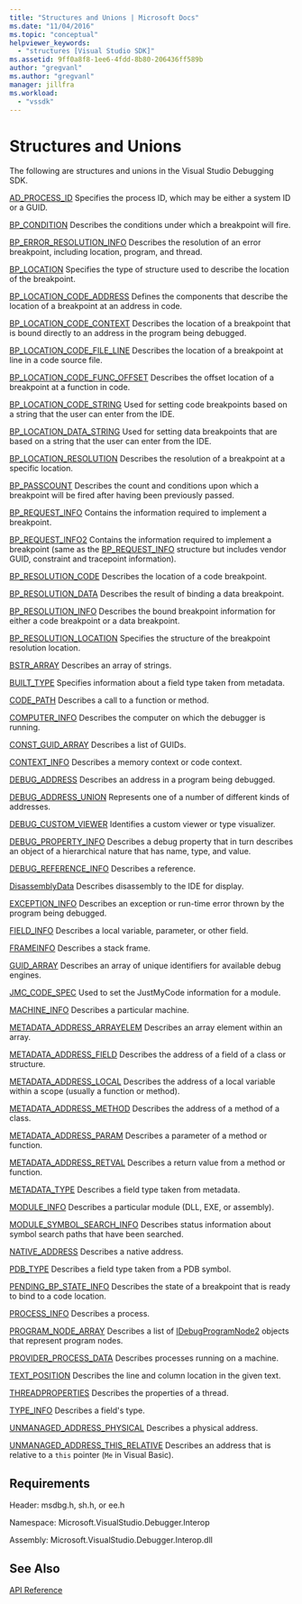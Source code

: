 ```yaml
---
title: "Structures and Unions | Microsoft Docs"
ms.date: "11/04/2016"
ms.topic: "conceptual"
helpviewer_keywords:
  - "structures [Visual Studio SDK]"
ms.assetid: 9ff0a8f8-1ee6-4fdd-8b80-206436ff589b
author: "gregvanl"
ms.author: "gregvanl"
manager: jillfra
ms.workload:
  - "vssdk"
---
```

# Structures and Unions
The following are structures and unions in the Visual Studio Debugging SDK.

 [AD_PROCESS_ID](../../../extensibility/debugger/reference/ad-process-id.md)
 Specifies the process ID, which may be either a system ID or a GUID.

 [BP_CONDITION](../../../extensibility/debugger/reference/bp-condition.md)
 Describes the conditions under which a breakpoint will fire.

 [BP_ERROR_RESOLUTION_INFO](../../../extensibility/debugger/reference/bp-error-resolution-info.md)
 Describes the resolution of an error breakpoint, including location, program, and thread.

 [BP_LOCATION](../../../extensibility/debugger/reference/bp-location.md)
 Specifies the type of structure used to describe the location of the breakpoint.

 [BP_LOCATION_CODE_ADDRESS](../../../extensibility/debugger/reference/bp-location-code-address.md)
 Defines the components that describe the location of a breakpoint at an address in code.

 [BP_LOCATION_CODE_CONTEXT](../../../extensibility/debugger/reference/bp-location-code-context.md)
 Describes the location of a breakpoint that is bound directly to an address in the program being debugged.

 [BP_LOCATION_CODE_FILE_LINE](../../../extensibility/debugger/reference/bp-location-code-file-line.md)
 Describes the location of a breakpoint at line in a code source file.

 [BP_LOCATION_CODE_FUNC_OFFSET](../../../extensibility/debugger/reference/bp-location-code-func-offset.md)
 Describes the offset location of a breakpoint at a function in code.

 [BP_LOCATION_CODE_STRING](../../../extensibility/debugger/reference/bp-location-code-string.md)
 Used for setting code breakpoints based on a string that the user can enter from the IDE.

 [BP_LOCATION_DATA_STRING](../../../extensibility/debugger/reference/bp-location-data-string.md)
 Used for setting data breakpoints that are based on a string that the user can enter from the IDE.

 [BP_LOCATION_RESOLUTION](../../../extensibility/debugger/reference/bp-location-resolution.md)
 Describes the resolution of a breakpoint at a specific location.

 [BP_PASSCOUNT](../../../extensibility/debugger/reference/bp-passcount.md)
 Describes the count and conditions upon which a breakpoint will be fired after having been previously passed.

 [BP_REQUEST_INFO](../../../extensibility/debugger/reference/bp-request-info.md)
 Contains the information required to implement a breakpoint.

 [BP_REQUEST_INFO2](../../../extensibility/debugger/reference/bp-request-info2.md)
 Contains the information required to implement a breakpoint (same as the [BP_REQUEST_INFO](../../../extensibility/debugger/reference/bp-request-info.md) structure but includes vendor GUID, constraint and tracepoint information).

 [BP_RESOLUTION_CODE](../../../extensibility/debugger/reference/bp-resolution-code.md)
 Describes the location of a code breakpoint.

 [BP_RESOLUTION_DATA](../../../extensibility/debugger/reference/bp-resolution-data.md)
 Describes the result of binding a data breakpoint.

 [BP_RESOLUTION_INFO](../../../extensibility/debugger/reference/bp-resolution-info.md)
 Describes the bound breakpoint information for either a code breakpoint or a data breakpoint.

 [BP_RESOLUTION_LOCATION](../../../extensibility/debugger/reference/bp-resolution-location.md)
 Specifies the structure of the breakpoint resolution location.

 [BSTR_ARRAY](../../../extensibility/debugger/reference/bstr-array.md)
 Describes an array of strings.

 [BUILT_TYPE](../../../extensibility/debugger/reference/built-type.md)
 Specifies information about a field type taken from metadata.

 [CODE_PATH](../../../extensibility/debugger/reference/code-path.md)
 Describes a call to a function or method.

 [COMPUTER_INFO](../../../extensibility/debugger/reference/computer-info.md)
 Describes the computer on which the debugger is running.

 [CONST_GUID_ARRAY](../../../extensibility/debugger/reference/const-guid-array.md)
 Describes a list of GUIDs.

 [CONTEXT_INFO](../../../extensibility/debugger/reference/context-info.md)
 Describes a memory context or code context.

 [DEBUG_ADDRESS](../../../extensibility/debugger/reference/debug-address.md)
 Describes an address in a program being debugged.

 [DEBUG_ADDRESS_UNION](../../../extensibility/debugger/reference/debug-address-union.md)
 Represents one of a number of different kinds of addresses.

 [DEBUG_CUSTOM_VIEWER](../../../extensibility/debugger/reference/debug-custom-viewer.md)
 Identifies a custom viewer or type visualizer.

 [DEBUG_PROPERTY_INFO](../../../extensibility/debugger/reference/debug-property-info.md)
 Describes a debug property that in turn describes an object of a hierarchical nature that has name, type, and value.

 [DEBUG_REFERENCE_INFO](../../../extensibility/debugger/reference/debug-reference-info.md)
 Describes a reference.

 [DisassemblyData](../../../extensibility/debugger/reference/disassemblydata.md)
 Describes disassembly to the IDE for display.

 [EXCEPTION_INFO](../../../extensibility/debugger/reference/exception-info.md)
 Describes an exception or run-time error thrown by the program being debugged.

 [FIELD_INFO](../../../extensibility/debugger/reference/field-info.md)
 Describes a local variable, parameter, or other field.

 [FRAMEINFO](../../../extensibility/debugger/reference/frameinfo.md)
 Describes a stack frame.

 [GUID_ARRAY](../../../extensibility/debugger/reference/guid-array.md)
 Describes an array of unique identifiers for available debug engines.

 [JMC_CODE_SPEC](../../../extensibility/debugger/reference/jmc-code-spec.md)
 Used to set the JustMyCode information for a module.

 [MACHINE_INFO](../../../extensibility/debugger/reference/machine-info.md)
 Describes a particular machine.

 [METADATA_ADDRESS_ARRAYELEM](../../../extensibility/debugger/reference/metadata-address-arrayelem.md)
 Describes an array element within an array.

 [METADATA_ADDRESS_FIELD](../../../extensibility/debugger/reference/metadata-address-field.md)
 Describes the address of a field of a class or structure.

 [METADATA_ADDRESS_LOCAL](../../../extensibility/debugger/reference/metadata-address-local.md)
 Describes the address of a local variable within a scope (usually a function or method).

 [METADATA_ADDRESS_METHOD](../../../extensibility/debugger/reference/metadata-address-method.md)
 Describes the address of a method of a class.

 [METADATA_ADDRESS_PARAM](../../../extensibility/debugger/reference/metadata-address-param.md)
 Describes a parameter of a method or function.

 [METADATA_ADDRESS_RETVAL](../../../extensibility/debugger/reference/metadata-address-retval.md)
 Describes a return value from a method or function.

 [METADATA_TYPE](../../../extensibility/debugger/reference/metadata-type.md)
 Describes a field type taken from metadata.

 [MODULE_INFO](../../../extensibility/debugger/reference/module-info.md)
 Describes a particular module (DLL, EXE, or assembly).

 [MODULE_SYMBOL_SEARCH_INFO](../../../extensibility/debugger/reference/module-symbol-search-info.md)
 Describes status information about symbol search paths that have been searched.

 [NATIVE_ADDRESS](../../../extensibility/debugger/reference/native-address.md)
 Describes a native address.

 [PDB_TYPE](../../../extensibility/debugger/reference/pdb-type.md)
 Describes a field type taken from a PDB symbol.

 [PENDING_BP_STATE_INFO](../../../extensibility/debugger/reference/pending-bp-state-info.md)
 Describes the state of a breakpoint that is ready to bind to a code location.

 [PROCESS_INFO](../../../extensibility/debugger/reference/process-info.md)
 Describes a process.

 [PROGRAM_NODE_ARRAY](../../../extensibility/debugger/reference/program-node-array.md)
 Describes a list of [IDebugProgramNode2](../../../extensibility/debugger/reference/idebugprogramnode2.md) objects that represent program nodes.

 [PROVIDER_PROCESS_DATA](../../../extensibility/debugger/reference/provider-process-data.md)
 Describes processes running on a machine.

 [TEXT_POSITION](../../../extensibility/debugger/reference/text-position.md)
 Describes the line and column location in the given text.

 [THREADPROPERTIES](../../../extensibility/debugger/reference/threadproperties.md)
 Describes the properties of a thread.

 [TYPE_INFO](../../../extensibility/debugger/reference/type-info.md)
 Describes a field's type.

 [UNMANAGED_ADDRESS_PHYSICAL](../../../extensibility/debugger/reference/unmanaged-address-physical.md)
 Describes a physical address.

 [UNMANAGED_ADDRESS_THIS_RELATIVE](../../../extensibility/debugger/reference/unmanaged-address-this-relative.md)
 Describes an address that is relative to a `this` pointer (`Me` in Visual Basic).

## Requirements
 Header: msdbg.h, sh.h, or ee.h

 Namespace: Microsoft.VisualStudio.Debugger.Interop

 Assembly: Microsoft.VisualStudio.Debugger.Interop.dll

## See Also
 [API Reference](../../../extensibility/debugger/reference/api-reference-visual-studio-debugging.md)